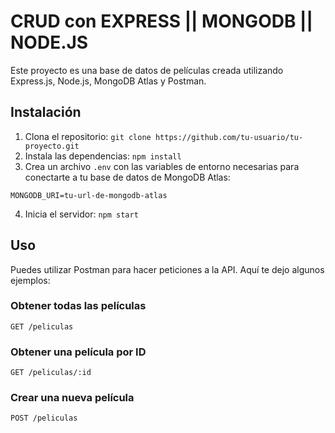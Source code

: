 <h1>CRUD con EXPRESS || MONGODB || NODE.JS</h1>

<p>Este proyecto es una base de datos de películas creada utilizando Express.js, Node.js, MongoDB Atlas y Postman.</p>

<h2>Instalación</h2>

<ol>
  <li>Clona el repositorio: <code>git clone https://github.com/tu-usuario/tu-proyecto.git</code></li>
  <li>Instala las dependencias: <code>npm install</code></li>
  <li>Crea un archivo <code>.env</code> con las variables de entorno necesarias para conectarte a tu base de datos de MongoDB Atlas:</li>
</ol>

<pre><code>MONGODB_URI=tu-url-de-mongodb-atlas</code></pre>

<ol start="4">
  <li>Inicia el servidor: <code>npm start</code></li>
</ol>

<h2>Uso</h2>
<p>Puedes utilizar Postman para hacer peticiones a la API. Aquí te dejo algunos ejemplos:</p>

<h3>Obtener todas las películas</h3>
<p><code>GET /peliculas</code></p>

<h3>Obtener una película por ID</h3>
<p><code>GET /peliculas/:id</code></p>

<h3>Crear una nueva película</h3>
<p><code>POST /peliculas</code></p>

